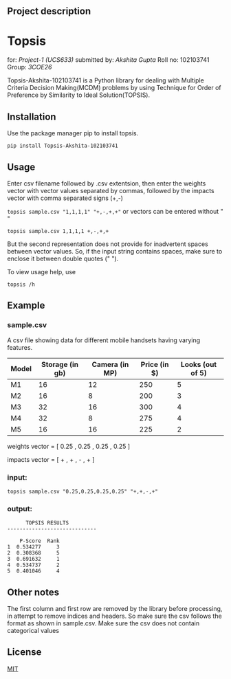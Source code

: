 ## Project description

# Topsis

for: *Project-1 (UCS633)* submitted by: *Akshita Gupta* Roll no: 102103741 Group: *3COE26*

Topsis-Akshita-102103741 is a Python library for dealing with Multiple Criteria Decision Making(MCDM) problems by using Technique for Order of Preference by Similarity to Ideal Solution(TOPSIS).

## Installation

Use the package manager pip to install topsis.

```pip install Topsis-Akshita-102103741```

## Usage
Enter csv filename followed by .csv extentsion, then enter the weights vector with vector values separated by commas, followed by the impacts vector with comma separated signs (+,-)

```topsis sample.csv "1,1,1,1" "+,-,+,+"```
or vectors can be entered without " "

```topsis sample.csv 1,1,1,1 +,-,+,+```

But the second representation does not provide for inadvertent spaces between vector values. So, if the input string contains spaces, make sure to enclose it between double quotes (" ").

To view usage help, use

```topsis /h```

## Example

### sample.csv

A csv file showing data for different mobile handsets having varying features.

| Model | Storage (in gb)  | Camera (in MP)  | Price (in $) | Looks (out of 5) |
|-------|------------------|-----------------|--------------|------------------|
| M1    | 16               | 12              | 250          | 5                |
| M2    | 16               | 8               | 200          | 3                |
| M3    | 32               | 16              | 300          | 4                |
| M4    | 32               | 8               | 275          | 4                |
| M5    | 16               | 16              | 225          | 2                |



weights vector = [ 0.25 , 0.25 , 0.25 , 0.25 ]

impacts vector = [ + , + , - , + ]

### input:

```topsis sample.csv "0.25,0.25,0.25,0.25" "+,+,-,+"```

### output:

```
      TOPSIS RESULTS
-----------------------------

    P-Score  Rank
1  0.534277     3
2  0.308368     5
3  0.691632     1
4  0.534737     2
5  0.401046     4

```
## Other notes

The first column and first row are removed by the library before processing, in attempt to remove indices and headers. So make sure the csv follows the format as shown in sample.csv.
Make sure the csv does not contain categorical values

## License


[MIT](https://choosealicense.com/licenses/mit/)
